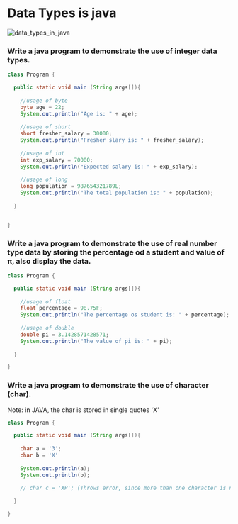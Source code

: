 # Data Types is java

![data_types_in_java](https://getkt.com/wp-content/uploads/2019/12/Complete-set-of-Java-DATA-TYPES.png)

### Write a java program to demonstrate the use of integer data types.

```java
class Program {

  public static void main (String args[]){
  
    //usage of byte
    byte age = 22;
    System.out.println("Age is: " + age);
    
    //usage of short
    short fresher_salary = 30000;
    System.out.println("Fresher slary is: " + fresher_salary);
    
    //usage of int
    int exp_salary = 70000;
    System.out.println("Expected salary is: " + exp_salary);
    
    //usage of long
    long population = 987654321789L;
    System.out.println("The total population is: " + population);
  
  }


}
```

### Write a java program to demonstrate the use of real number type data by storing the percentage od a student and value of π, also display the data.
```java
class Program {

  public static void main (String args[]){
  
    //usage of float
    float percentage = 98.75F;
    System.out.println("The percentage os student is: " + percentage);
    
    //usage of double
    double pi = 3.1428571428571;
    System.out.println("The value of pi is: " + pi);
  
  }

}
```

### Write a java program to demonstrate the use of character (char). 
Note: in JAVA, the char is stored in single quotes 'X'

```java
class Program {

  public static void main (String args[]){
  
    char a = '3';
    char b = 'X'
    
    System.out.println(a);
    System.out.println(b);
    
    // char c = 'XP'; (Throws error, since more than one character is not allowed)
  
  }

}
```
